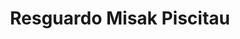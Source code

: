 ---
title: Resguardo Misak Piscitau
nombre_comunidad: Resguardo Misak Piscitau
municipio: Piendamó
departamento: Cauca
descripcion: null
num_personas: 0
num_familias: 0
min_distancia_casco_urbano: null
km_distancia_casco_urbano: null
vias_acceso: null
infraestructura_comunitaria: []
notas_infraestructura_comunitaria: null
liderazgo_comunidad: []
inclusion_diversidad_genero: null
comentarios_conectividad: null
punto_SOLE: null
comentarios_punto_SOLE: []
ppales_actividades_economicas_vocacion_productiva: []
comentarios_ppales_actividades_economicas_vocacion_productiva: null
comunidad_sostenible_uso_suelo: null
org_con_proyeccion: []
servicios_publicos_comunidades_focalizadas: []
comunidades_focalizadas_educacion_infraestructura_educativa: []
comunidades_focalizadas_practicas_organizativas: []
conectividad_minima: null
iniciativas_priorizadas: []
org_focalizada: []
riesgo: null
otros_programas_USAID: []
alianzas_colaboradores: []
posibilidad_iniciativas_conjuntas_aliados_2: []
actividades_ocio: []
medios_comunicacion_narrativas_locales: []
num_visitas_realizadas: null
num_diagnosticos_rurales_participativos_realizados: null
infraestructura_salud_atencion_psicosocial: []
notas_infraestructura_salud_atencion_psicosocial: null
num_visitas_predio: null
url: /comunidad-focalizada/resguardo-misak-piscitau
layout: single
download_file: /reportes/resguardo-misak-piscitau.pdf

---